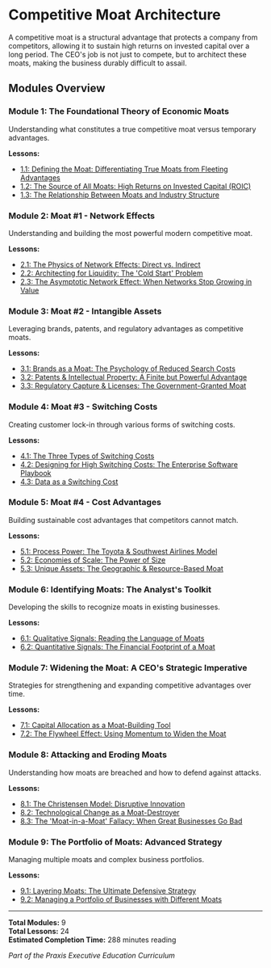 # Competitive Moat Architecture

A competitive moat is a structural advantage that protects a company from competitors, allowing it to sustain high returns on invested capital over a long period. The CEO's job is not just to compete, but to architect these moats, making the business durably difficult to assail.

## Modules Overview


### Module 1: The Foundational Theory of Economic Moats

Understanding what constitutes a true competitive moat versus temporary advantages.

**Lessons:**
- [1.1: Defining the Moat: Differentiating True Moats from Fleeting Advantages](./foundational-theory/defining-moat.md)
- [1.2: The Source of All Moats: High Returns on Invested Capital (ROIC)](./foundational-theory/source-all-moats.md)
- [1.3: The Relationship Between Moats and Industry Structure](./foundational-theory/moats-industry-structure.md)


### Module 2: Moat #1 - Network Effects

Understanding and building the most powerful modern competitive moat.

**Lessons:**
- [2.1: The Physics of Network Effects: Direct vs. Indirect](./network-effects/physics-network-effects.md)
- [2.2: Architecting for Liquidity: The 'Cold Start' Problem](./network-effects/architecting-liquidity.md)
- [2.3: The Asymptotic Network Effect: When Networks Stop Growing in Value](./network-effects/asymptotic-network-effect.md)


### Module 3: Moat #2 - Intangible Assets

Leveraging brands, patents, and regulatory advantages as competitive moats.

**Lessons:**
- [3.1: Brands as a Moat: The Psychology of Reduced Search Costs](./intangible-assets/brands-as-moat.md)
- [3.2: Patents & Intellectual Property: A Finite but Powerful Advantage](./intangible-assets/patents-ip.md)
- [3.3: Regulatory Capture & Licenses: The Government-Granted Moat](./intangible-assets/regulatory-capture.md)


### Module 4: Moat #3 - Switching Costs

Creating customer lock-in through various forms of switching costs.

**Lessons:**
- [4.1: The Three Types of Switching Costs](./switching-costs/three-types-switching-costs.md)
- [4.2: Designing for High Switching Costs: The Enterprise Software Playbook](./switching-costs/designing-high-switching-costs.md)
- [4.3: Data as a Switching Cost](./switching-costs/data-switching-cost.md)


### Module 5: Moat #4 - Cost Advantages

Building sustainable cost advantages that competitors cannot match.

**Lessons:**
- [5.1: Process Power: The Toyota & Southwest Airlines Model](./cost-advantages/process-power.md)
- [5.2: Economies of Scale: The Power of Size](./cost-advantages/economies-of-scale.md)
- [5.3: Unique Assets: The Geographic & Resource-Based Moat](./cost-advantages/unique-assets.md)


### Module 6: Identifying Moats: The Analyst's Toolkit

Developing the skills to recognize moats in existing businesses.

**Lessons:**
- [6.1: Qualitative Signals: Reading the Language of Moats](./identifying-moats/qualitative-signals.md)
- [6.2: Quantitative Signals: The Financial Footprint of a Moat](./identifying-moats/quantitative-signals.md)


### Module 7: Widening the Moat: A CEO's Strategic Imperative

Strategies for strengthening and expanding competitive advantages over time.

**Lessons:**
- [7.1: Capital Allocation as a Moat-Building Tool](./widening-moat/capital-allocation-moat-building.md)
- [7.2: The Flywheel Effect: Using Momentum to Widen the Moat](./widening-moat/flywheel-effect.md)


### Module 8: Attacking and Eroding Moats

Understanding how moats are breached and how to defend against attacks.

**Lessons:**
- [8.1: The Christensen Model: Disruptive Innovation](./attacking-eroding-moats/christensen-model.md)
- [8.2: Technological Change as a Moat-Destroyer](./attacking-eroding-moats/technological-change-destroyer.md)
- [8.3: The 'Moat-in-a-Moat' Fallacy: When Great Businesses Go Bad](./attacking-eroding-moats/moat-in-moat-fallacy.md)


### Module 9: The Portfolio of Moats: Advanced Strategy

Managing multiple moats and complex business portfolios.

**Lessons:**
- [9.1: Layering Moats: The Ultimate Defensive Strategy](./portfolio-moats/layering-moats.md)
- [9.2: Managing a Portfolio of Businesses with Different Moats](./portfolio-moats/managing-portfolio-businesses.md)


---

**Total Modules:** 9  
**Total Lessons:** 24  
**Estimated Completion Time:** 288 minutes reading

*Part of the Praxis Executive Education Curriculum*
